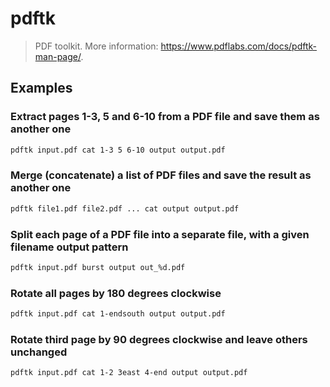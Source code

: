 # pdftk

> PDF toolkit. More information: <https://www.pdflabs.com/docs/pdftk-man-page/>.

## Examples

### Extract pages 1-3, 5 and 6-10 from a PDF file and save them as another one

```bash
pdftk input.pdf cat 1-3 5 6-10 output output.pdf
```

### Merge (concatenate) a list of PDF files and save the result as another one

```bash
pdftk file1.pdf file2.pdf ... cat output output.pdf
```

### Split each page of a PDF file into a separate file, with a given filename output pattern

```bash
pdftk input.pdf burst output out_%d.pdf
```

### Rotate all pages by 180 degrees clockwise

```bash
pdftk input.pdf cat 1-endsouth output output.pdf
```

### Rotate third page by 90 degrees clockwise and leave others unchanged

```bash
pdftk input.pdf cat 1-2 3east 4-end output output.pdf
```
